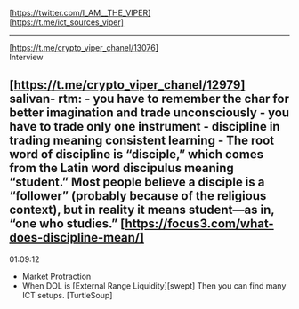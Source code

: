 [https://twitter.com/I_AM__THE_VIPER]   
[https://t.me/ict_sources_viper]  

----------------------------------------------------------
[https://t.me/crypto_viper_chanel/13076]  
Interview

[https://t.me/crypto_viper_chanel/12979] 
salivan- rtm: 
    - you have to remember the char for better imagination and trade unconsciously
    - you have to trade only one instrument
    - discipline in trading meaning consistent learning
    - The root word of discipline is “disciple,” which comes from the Latin word discipulus meaning “student.” Most people believe a disciple is a “follower” (probably because of the religious context), but in reality it means student—as in, “one who studies.” [https://focus3.com/what-does-discipline-mean/]  
----------------------------------------------------------


01:09:12
- Market Protraction
- When DOL is [External Range Liquidity][swept] Then you can find many ICT setups. [TurtleSoup]
